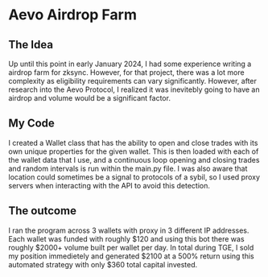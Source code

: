 # Aevo Airdrop Farm

## The Idea

Up until this point in early January 2024, I had some experience writing a airdrop farm for zksync. However, for that project, there was a lot more complexity as eligibility requirements can vary significantly. However, after research into the Aevo Protocol, I realized it was inevitebly going to have an airdrop and volume would be a significant factor.

## My Code

I created a Wallet class that has the ability to open and close trades with its own unique properties for the given wallet. This is then loaded with each of the wallet data that I use, and a continuous loop opening and closing trades and random intervals is run within the main.py file. I was also aware that location could sometimes be a signal to protocols of a sybil, so I used proxy servers when interacting with the API to avoid this detection.

## The outcome

I ran the program across 3 wallets with proxy in 3 different IP addresses. Each wallet was funded with roughly $120 and using this bot there was roughly $2000+ volume built per wallet per day. In total during TGE, I sold my position immedietely and generated $2100 at a 500% return using this automated strategy with only $360 total capital invested.
